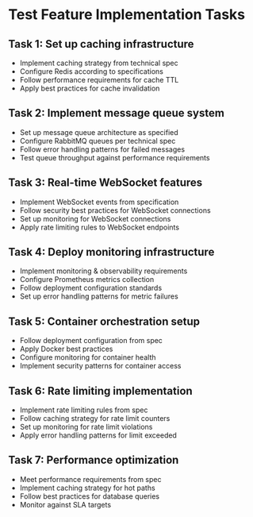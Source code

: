 # Test Feature Implementation Tasks

## Task 1: Set up caching infrastructure
- Implement caching strategy from technical spec
- Configure Redis according to specifications
- Follow performance requirements for cache TTL
- Apply best practices for cache invalidation

## Task 2: Implement message queue system
- Set up message queue architecture as specified
- Configure RabbitMQ queues per technical spec
- Follow error handling patterns for failed messages
- Test queue throughput against performance requirements

## Task 3: Real-time WebSocket features
- Implement WebSocket events from specification
- Follow security best practices for WebSocket connections
- Set up monitoring for WebSocket connections
- Apply rate limiting rules to WebSocket endpoints

## Task 4: Deploy monitoring infrastructure
- Implement monitoring & observability requirements
- Configure Prometheus metrics collection
- Follow deployment configuration standards
- Set up error handling patterns for metric failures

## Task 5: Container orchestration setup
- Follow deployment configuration from spec
- Apply Docker best practices
- Configure monitoring for container health
- Implement security patterns for container access

## Task 6: Rate limiting implementation
- Implement rate limiting rules from spec
- Follow caching strategy for rate limit counters
- Set up monitoring for rate limit violations
- Apply error handling patterns for limit exceeded

## Task 7: Performance optimization
- Meet performance requirements from spec
- Implement caching strategy for hot paths
- Follow best practices for database queries
- Monitor against SLA targets